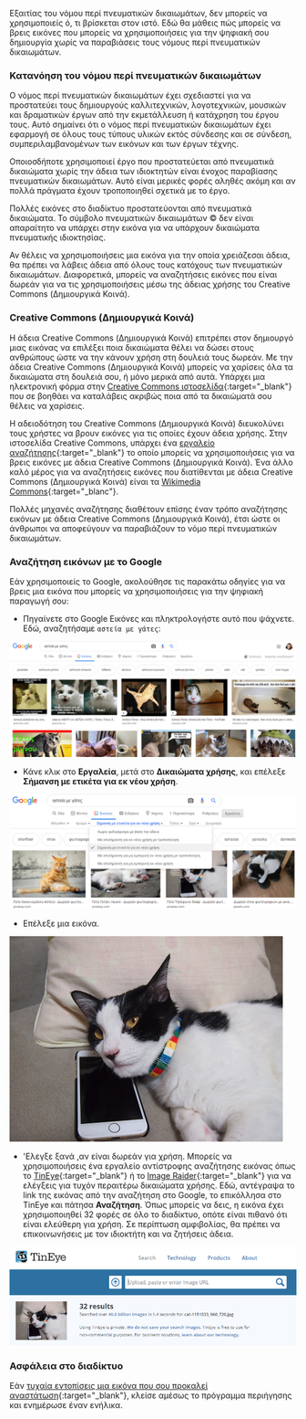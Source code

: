 Εξαιτίας του νόμου περί πνευματικών δικαιωμάτων, δεν μπορείς να χρησιμοποιείς ό, τι βρίσκεται στον ιστό. Εδώ θα μάθεις πώς μπορείς να βρεις εικόνες που μπορείς να χρησιμοποιήσεις για την ψηφιακή σου δημιουργία χωρίς να παραβιάσεις τους νόμους περί πνευματικών δικαιωμάτων.

### Κατανόηση του νόμου περί πνευματικών δικαιωμάτων

Ο νόμος περί πνευματικών δικαιωμάτων έχει σχεδιαστεί για να προστατεύει τους δημιουργούς καλλιτεχνικών, λογοτεχνικών, μουσικών και δραματικών έργων από την εκμετάλλευση ή κατάχρηση του έργου τους. Αυτό σημαίνει ότι ο νόμος περί πνευματικών δικαιωμάτων έχει εφαρμογή σε όλους τους τύπους υλικών εκτός σύνδεσης και σε σύνδεση, συμπεριλαμβανομένων των εικόνων και των έργων τέχνης.

Οποιοσδήποτε χρησιμοποιεί έργο που προστατεύεται από πνευματικά δικαιώματα χωρίς την άδεια των ιδιοκτητών είναι ένοχος παραβίασης πνευματικών δικαιωμάτων. Αυτό είναι μερικές φορές αληθές ακόμη και αν πολλά πράγματα έχουν τροποποιηθεί σχετικά με το έργο.

Πολλές εικόνες στο διαδίκτυο προστατεύονται από πνευματικά δικαιώματα. Το σύμβολο πνευματικών δικαιωμάτων © δεν είναι απαραίτητο να υπάρχει στην εικόνα για να υπάρχουν δικαιώματα πνευματικής ιδιοκτησίας.

Αν θέλεις να χρησιμοποιήσεις μια εικόνα για την οποία χρειάζεσαι άδεια, θα πρέπει να λάβεις άδεια από όλους τους κατόχους των πνευματικών δικαιωμάτων. Διαφορετικά, μπορείς να αναζητήσεις εικόνες που είναι δωρεάν για να τις χρησιμοποιήσεις μέσω της άδειας χρήσης του Creative Commons (Δημιουργικά Κοινά).

### Creative Commons (Δημιουργικά Κοινά)

Η άδεια Creative Commons (Δημιουργικά Κοινά) επιτρέπει στον δημιουργό μιας εικόνας να επιλέξει ποια δικαιώματα θέλει να δώσει στους ανθρώπους ώστε να την κάνουν χρήση στη δουλειά τους δωρεάν. Με την άδεια Creative Commons (Δημιουργικά Κοινά) μπορείς να χαρίσεις όλα τα δικαιώματα στη δουλειά σου, ή μόνο μερικά από αυτά. Υπάρχει μια ηλεκτρονική φόρμα στην [Creative Commons ιστοσελίδα](https://creativecommons.org/){:target="_blank"} που σε βοηθάει να καταλάβεις ακριβώς ποια από τα δικαιώματά σου θέλεις να χαρίσεις.

Η αδειοδότηση του Creative Commons (Δημιουργικά Κοινά) διευκολύνει τους χρήστες να βρουν εικόνες για τις οποίες έχουν άδεια χρήσης. Στην ιστοσελίδα Creative Commons, υπάρχει ένα [εργαλείο αναζήτησης](https://search.creativecommons.org/){:target="_blank"} το οποίο μπορείς να χρησιμοποιήσεις για να βρεις εικόνες με άδεια Creative Commons (Δημιουργικά Κοινά). Ένα άλλο καλό μέρος για να αναζητήσεις εικόνες που διατίθενται με άδεια Creative Commons (Δημιουργικά Κοινά) είναι τα [Wikimedia Commons](https://commons.wikimedia.org/wiki/Main_Page){:target="_blanc"}.

Πολλές μηχανές αναζήτησης διαθέτουν επίσης έναν τρόπο αναζήτησης εικόνων με άδεια Creative Commons (Δημιουργικά Κοινά), έτσι ώστε οι άνθρωποι να αποφεύγουν να παραβιάζουν το νόμο περί πνευματικών δικαιωμάτων.

### Αναζήτηση εικόνων με το Google

Εάν χρησιμοποιείς το Google, ακολούθησε τις παρακάτω οδηγίες για να βρεις μια εικόνα που μπορείς να χρησιμοποιήσεις για την ψηφιακή παραγωγή σου:

+ Πηγαίνετε στο Google Εικόνες και πληκτρολογήστε αυτό που ψάχνετε. Εδώ, αναζητήσαμε `αστεία με γάτες`:

![Αναζήτηση για "αστεία με γάτες"](images/catfailsearch.png)

+ Κάνε κλικ στο **Εργαλεία**, μετά στο **Δικαιώματα χρήσης**, και επέλεξε **Σήμανση με ετικέτα για εκ νέου χρήση**.

![Σήμανση με ετικέτα για εκ νέου χρήση](images/labeledforreuse.png)

+ Επέλεξε μια εικόνα.

![Αστεία με γάτες](images/catfail.png)

+ 'Ελεγξε ξανά ,αν είναι δωρεάν για χρήση. Μπορείς να χρησιμοποιήσεις ένα εργαλείο αντίστροφης αναζήτησης εικόνας όπως το [TinEye](https://www.tineye.com/){:target="_blank"} ή το [Image Raider](https://www.imageraider.com/){:target="_blank"} για να ελέγξεις για τυχόν περαιτέρω δικαιώματα χρήσης. Εδώ, αντέγραψα το link της εικόνας από την αναζήτηση στο Google, το επικόλλησα στο TinEye και πάτησα **Αναζήτηση**. Όπως μπορείς να δεις, η εικόνα έχει χρησιμοποιηθεί 32 φορές σε όλο το διαδίκτυο, οπότε είναι πιθανό ότι είναι ελεύθερη για χρήση. Σε περίπτωση αμφιβολίας, θα πρέπει να επικοινωνήσεις με τον ιδιοκτήτη και να ζητήσεις άδεια.

![Αντίστροφη αναζήτηση](images/reversesearch.png)

### Ασφάλεια στο διαδίκτυο

Εάν [τυχαία εντοπίσεις μια εικόνα που σου προκαλεί αναστάτωση](https://www.thinkuknow.co.uk/11_13/Need-advice/Things-you-see-online/){:target="_blank"}, κλείσε αμέσως το πρόγραμμα περιήγησης και ενημέρωσε έναν ενήλικα.